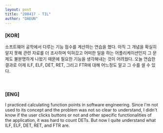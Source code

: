 ```yaml
---
layout: post
title: "200417 - TIL"
author: "DAEUN"
---
```


### [KOR]
소프트웨어 공학에서 다루는 기능 점수를 계산하는 연습을 했다. 아직 그 개념을 확실히 알지 못해 관련 자료를 더 조사하며 익혀갔고 어떠한 일을 하는 어플리케이션인지 그 문제도 불분명하게 나왔기 때문에 필요한 기능을 생각해내는 것이 어려웠다. 오늘 연습한 결과로 이제 ILF, ELF, DET, RET, 그리고 FTR에 대해 어느정도 알고 그 수를 셀 수 있다.
<br><br><br>
### [ENG]
I practiced calculating function points in software engineering. Since I'm not used to its concept and the problem was not so clear to understand, I didn't know if the user clicks buttons or not and other specific functionalities of the application, it was hard to count DETs. But now I quite understand what ILF, ELF, DET, RET, and FTR are.